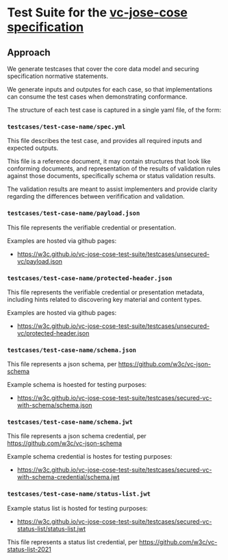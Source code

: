 
# Test Suite for the [vc-jose-cose specification](https://www.w3.org/TR/vc-jose-cose/)

## Approach

We generate testcases that cover the core data model and securing specification normative statements.

We generate inputs and outputes for each case, so that implementations can consume the test cases when demonstrating conformance.

The structure of each test case is captured in a single yaml file, of the form:

### `testcases/test-case-name/spec.yml`

This file describes the test case, and provides all required inputs and expected outputs.

This file is a reference document, it may contain structures that look like conforming documents, 
and representation of the results of validation rules against those documents, specifically schema or status validation results. 

The validation results are meant to assist implementers and provide clarity regarding the differences between verifification and validation.

### `testcases/test-case-name/payload.json`

This file represents the verifiable credential or presentation. 

Examples are hosted via github pages:

- https://w3c.github.io/vc-jose-cose-test-suite/testcases/unsecured-vc/payload.json

### `testcases/test-case-name/protected-header.json`

This file represents the verifiable credential or presentation metadata, including hints related to discovering key material and content types.

Examples are hosted via github pages:

- https://w3c.github.io/vc-jose-cose-test-suite/testcases/unsecured-vc/protected-header.json

### `testcases/test-case-name/schema.json`

This file represents a json schema, per https://github.com/w3c/vc-json-schema

Example schema is hoested for testing purposes:

- https://w3c.github.io/vc-jose-cose-test-suite/testcases/secured-vc-with-schema/schema.json

### `testcases/test-case-name/schema.jwt`

This file represents a json schema credential, per https://github.com/w3c/vc-json-schema

Example schema credential is hostes for testing purposes:

- https://w3c.github.io/vc-jose-cose-test-suite/testcases/secured-vc-with-schema-credential/schema.jwt

### `testcases/test-case-name/status-list.jwt`

Example status list is hosted for testing purposes:

- https://w3c.github.io/vc-jose-cose-test-suite/testcases/secured-vc-status-list/status-list.jwt

This file represents a status list credential, per https://github.com/w3c/vc-status-list-2021




